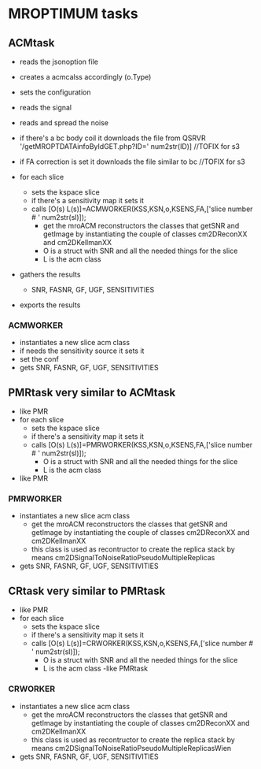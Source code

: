 # MROPTIMUM tasks

## ACMtask
- reads the jsonoption file
- creates a acmcalss accordingly (o.Type)
- sets the configuration
- reads the signal 
- reads and spread the noise
- if there's a bc body coil it downloads the file from QSRVR '/getMROPTDATAinfoByIdGET.php?ID=' num2str(ID)] //TOFIX for s3
- if FA correction is set it downloads the file similar to bc //TOFIX for s3
- for each slice
    - sets the kspace slice
    - if there's a sensitivity map it sets it
    - calls [O(s) L(s)]=ACMWORKER(KSS,KSN,o,KSENS,FA,['slice number # ' num2str(sl)]);
        - get the mroACM reconstructors the classes that getSNR and getImage by instantiating the couple of classes cm2DReconXX and cm2DKellmanXX
        - O is a struct with SNR and all the needed things for the slice
        - L is the acm class
- gathers the results
    - SNR, FASNR, GF, UGF, SENSITIVITIES

- exports the results



### ACMWORKER
- instantiates a new slice acm class
- if needs the sensitivity source it sets it
- set the conf
- gets SNR, FASNR, GF, UGF, SENSITIVITIES




## PMRtask very similar to ACMtask
- like PMR
- for each slice
    - sets the kspace slice
    - if there's a sensitivity map it sets it
    - calls [O(s) L(s)]=PMRWORKER(KSS,KSN,o,KSENS,FA,['slice number # ' num2str(sl)]);
        - O is a struct with SNR and all the needed things for the slice
        - L is the acm class
- like PMR



### PMRWORKER
- instantiates a new slice acm class
    - get the mroACM reconstructors the classes that getSNR and getImage by instantiating the couple of classes cm2DReconXX and cm2DKellmanXX
    - this class is used as recontructor to create the replica stack by means cm2DSignalToNoiseRatioPseudoMultipleReplicas
- gets SNR, FASNR, GF, UGF, SENSITIVITIES



## CRtask very similar to PMRtask
- like PMR
- for each slice
    - sets the kspace slice
    - if there's a sensitivity map it sets it
    - calls [O(s) L(s)]=CRWORKER(KSS,KSN,o,KSENS,FA,['slice number # ' num2str(sl)]);
        - O is a struct with SNR and all the needed things for the slice
        - L is the acm class
-like PMRtask



### CRWORKER
- instantiates a new slice acm class 
    - get the mroACM reconstructors the classes that getSNR and getImage by instantiating the couple of classes cm2DReconXX and cm2DKellmanXX
    - this class is used as recontructor to create the replica stack by means cm2DSignalToNoiseRatioPseudoMultipleReplicasWien
- gets SNR, FASNR, GF, UGF, SENSITIVITIES




